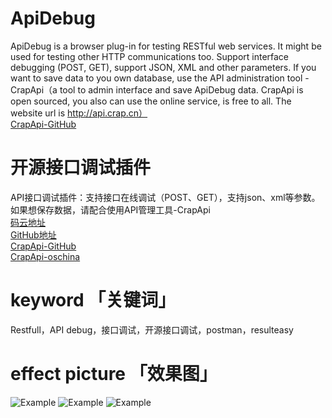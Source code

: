 # ApiDebug
ApiDebug is a browser plug-in for testing RESTful web services. It might be used for testing other HTTP communications too.
Support interface debugging (POST, GET), support JSON, XML and other parameters.
If you want to save data to you own database, use the API administration tool -CrapApi（a tool to admin interface and save ApiDebug data. CrapApi is open sourced, you also can use the online service, is free to all. The website url is http://api.crap.cn）<br>
[CrapApi-GitHub](https://github.com/EhsanTang/ApiManager)


# 开源接口调试插件
API接口调试插件：支持接口在线调试（POST、GET），支持json、xml等参数。
如果想保存数据，请配合使用API管理工具-CrapApi<br>
[码云地址](http://git.oschina.net/CrapApi/ApiDebug)<br>
[GitHub地址](https://github.com/EhsanTang/ApiDebug)<br>
[CrapApi-GitHub](https://github.com/EhsanTang/ApiManager)<br>
[CrapApi-oschina](http://git.oschina.net/CrapApi/CrapApi)<br>

# keyword 「关键词」
Restfull，API debug，接口调试，开源接口调试，postman，resulteasy

# effect picture 「效果图」
![Example](http://img.blog.csdn.net/20170520195634607?watermark/2/text/aHR0cDovL2Jsb2cuY3Nkbi5uZXQvdG9ycnl0YW5n/font/5a6L5L2T/fontsize/400/fill/I0JBQkFCMA==/dissolve/70/gravity/Center)
![Example](http://img.blog.csdn.net/20170520195653030?watermark/2/text/aHR0cDovL2Jsb2cuY3Nkbi5uZXQvdG9ycnl0YW5n/font/5a6L5L2T/fontsize/400/fill/I0JBQkFCMA==/dissolve/70/gravity/Center)
![Example](http://img.blog.csdn.net/20170520195711810?watermark/2/text/aHR0cDovL2Jsb2cuY3Nkbi5uZXQvdG9ycnl0YW5n/font/5a6L5L2T/fontsize/400/fill/I0JBQkFCMA==/dissolve/70/gravity/Center)






